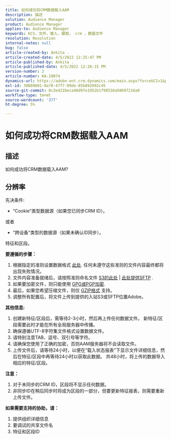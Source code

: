 ```yaml
---
title: 如何成功将CRM数据载入AAM
description: 描述
solution: Audience Manager
product: Audience Manager
applies-to: Audience Manager
keywords: KCS，文件，载入，摄取， crm ，数据文件
resolution: Resolution
internal-notes: null
bug: false
article-created-by: Ankita .
article-created-date: 4/5/2022 12:25:47 PM
article-published-by: Ankita .
article-published-date: 4/5/2022 12:26:15 PM
version-number: 2
article-number: KA-19074
dynamics-url: https://adobe-ent.crm.dynamics.com/main.aspx?forceUCI=1&pagetype=entityrecord&etn=knowledgearticle&id=3464e380-dbb4-ec11-983f-000d3a5d0e57
exl-id: 30009801-0a70-47f7-99de-85b892092c45
source-git-commit: 0c3e421beca46d9fe1952b1f98538a50697216a0
workflow-type: tm+mt
source-wordcount: '377'
ht-degree: 5%

---
```


# 如何成功将CRM数据载入AAM

## 描述

如何成功将CRM数据载入AAM?

## 分辨率


先决条件:

- “Cookie”类型数据源（如果您已同步CRM ID）。

或者

- “跨设备”类型的数据源（如果未确认ID同步）。



特征和区段。


<b>要遵循的步骤：</b>

1. 根据指定的准则设置数据格式 [此处](https://experienceleague.adobe.com/docs/audience-manager/user-guide/implementation-integration-guides/sending-audience-data/batch-data-transfer-process/inbound-file-contents.html?lang=en). 任何未遵守这些准则的文件内容最终都将出现失败情况。
2. 文件内容准备就绪后，请按照准则命名文件 [S3的此处](https://experienceleague.adobe.com/docs/audience-manager/user-guide/implementation-integration-guides/sending-audience-data/batch-data-transfer-process/inbound-s3-filenames.html?lang=zh-Hans) | [此处提供SFTP](https://experienceleague.adobe.com/docs/audience-manager/user-guide/implementation-integration-guides/sending-audience-data/batch-data-transfer-process/inbound-ftp-filenames.html?lang=en) .
3. 如果要加密文件，则只能使用 [GPG或PGP加密](https://experienceleague.adobe.com/docs/audience-manager/user-guide/implementation-integration-guides/sending-audience-data/batch-data-transfer-process/inbound-file-encryption.html?lang=en).
4. 最后，如果您希望压缩文件，则仅 [GZIP格式](https://experienceleague.adobe.com/docs/audience-manager/user-guide/implementation-integration-guides/sending-audience-data/batch-data-transfer-process/inbound-file-compression.html?lang=en) 支持。
5. 调整所有配置后，将文件上传到提供的入站S3或SFTP位置Adobe。


<b>其他信息:</b>

1. 创建新特征/区段后，需等待2-3小时，然后再上传任何数据文件。 新特征/区段需要此时才能在所有全局服务器中传播。
2. 确保遵循UTF-8字符集文件格式设置数据文件。
3. 请特别注意TAB、逗号、双引号等字符。
4. 请确保您使用了正确的加密，否则AAM服务器将不会读取文件。
5. 上传文件后，请等待24小时，以便在“载入状态报表”下显示文件详细信息，然后在特征/区段中再等待24小时以获取此数据。 共48小时，将上传的数据导入相应的特征/区段。


<b>注意：</b>

1. 对于未同步的CRM ID，区段将不显示任何数据。
2. 非同步ID在稍后同步时将成为区段的一部分，但要更新特征报表，则需要重新上传文件。


<b>如果需要支持的协助，请：</b>

1. 提供组织详细信息
2. 要调试的共享文件名
3. 特征和区段ID
